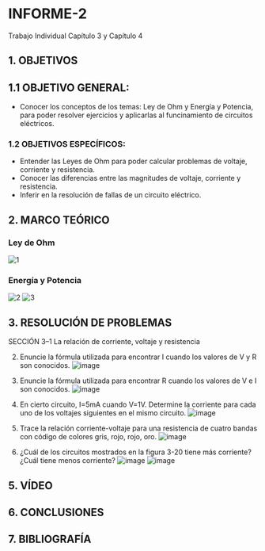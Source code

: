# INFORME-2

Trabajo Individual Capítulo 3 y Capítulo 4

## 1. OBJETIVOS

## 1.1 OBJETIVO GENERAL:

+ Conocer los conceptos de los temas: Ley de Ohm y Energía y Potencia, para poder resolver ejercicios y aplicarlas al funcinamiento de circuitos eléctricos.

### 1.2 OBJETIVOS ESPECÍFICOS:

+ Entender las Leyes de Ohm para poder calcular problemas de voltaje, corriente y resistencia.
+ Conocer las diferencias entre las magnitudes de voltaje, corriente y resistencia.
+ Inferir en la resolución de fallas de un circuito eléctrico.

## 2. MARCO TEÓRICO
  ### Ley de Ohm
  ![1](https://user-images.githubusercontent.com/104863870/170371955-efd2ec40-2d55-47d9-981d-cd517947da6d.png)
  ### Energía y Potencia
  ![2](https://user-images.githubusercontent.com/104863870/170371998-cb6dd036-b4f3-4341-a9b9-50a623618366.png)
  ![3](https://user-images.githubusercontent.com/104863870/170372047-1aa9f5d7-f61a-4dde-a707-068a1e3909a0.png)

## 3. RESOLUCIÓN DE PROBLEMAS

SECCIÓN 3–1 La relación de corriente, voltaje y resistencia

2. Enuncie la fórmula utilizada para encontrar I cuando los valores de V y R son conocidos.
![image](https://user-images.githubusercontent.com/104863870/170372681-96b1852c-dce8-472d-853b-4ae10582a563.png)

4. Enuncie la fórmula utilizada para encontrar R cuando los valores de V e I son conocidos.
![image](https://user-images.githubusercontent.com/104863870/170372805-38693f16-6e6b-4c3b-b43f-baca89a3082f.png)

6. En cierto circuito, I=5mA cuando V=1V. Determine la corriente para cada uno de los voltajes siguientes en el mismo circuito.
![image](https://user-images.githubusercontent.com/104863870/170372873-67d6f499-1145-4340-b855-e6e826c5fff8.png)

8. Trace la relación corriente-voltaje para una resistencia de cuatro bandas con código de colores gris, rojo, rojo, oro.
![image](https://user-images.githubusercontent.com/104863870/170373004-66054205-9800-43ec-a1a6-e20ab01046a5.png)

10. ¿Cuál de los circuitos mostrados en la figura 3-20 tiene más corriente? ¿Cuál tiene menos corriente?
![image](https://user-images.githubusercontent.com/104863870/170373070-e6a57fef-880a-453a-87b6-8044a0281239.png)
![image](https://user-images.githubusercontent.com/104863870/170373083-5c355f81-d481-4683-b871-bffaac66813a.png)

## 5. VÍDEO

## 6. CONCLUSIONES 

## 7. BIBLIOGRAFÍA
